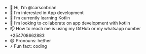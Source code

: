- 👋 Hi, I’m @carsonbrian
- 👀 I’m interested in App development
- 🌱 I’m currently learning Kotlin 
- 💞️ I’m looking to collaborate on app development with kotlin
- 📫 How to reach me is using my GitHub or my whatsapp number +254708662883
- 😄 Pronouns: he/her
- ⚡ Fun fact: coding

<!---
carsonbrian/carsonbrian is a ✨ special ✨ repository because its `README.md` (this file) appears on your GitHub profile.
You can click the Preview link to take a look at your changes.
--->
